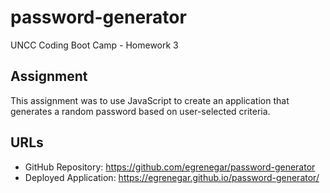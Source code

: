 # password-generator
UNCC Coding Boot Camp - Homework 3

## Assignment
This assignment was to use JavaScript to create an application that generates a random password based on user-selected criteria.

## URLs
* GitHub Repository: https://github.com/egrenegar/password-generator
* Deployed Application: https://egrenegar.github.io/password-generator/
